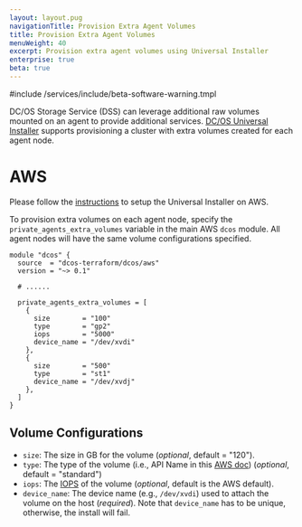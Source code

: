 ```yaml
---
layout: layout.pug
navigationTitle: Provision Extra Agent Volumes
title: Provision Extra Agent Volumes
menuWeight: 40
excerpt: Provision extra agent volumes using Universal Installer
enterprise: true
beta: true
---
```

#include /services/include/beta-software-warning.tmpl

DC/OS Storage Service (DSS) can leverage additional raw volumes mounted on an agent to provide additional services.
[DC/OS Universal Installer](/latest/installing/evaluation/) supports provisioning a cluster with extra volumes created for each agent node.

# AWS

Please follow the [instructions](/latest/installing/evaluation/aws/) to setup the Universal Installer on AWS.

To provision extra volumes on each agent node, specify the `private_agents_extra_volumes` variable in the main AWS `dcos` module.
All agent nodes will have the same volume configurations specified.

```hcl
module "dcos" {
  source  = "dcos-terraform/dcos/aws"
  version = "~> 0.1"

  # ......

  private_agents_extra_volumes = [
    {
      size        = "100"
      type        = "gp2"
      iops        = "5000"
      device_name = "/dev/xvdi"
    },
    {
      size        = "500"
      type        = "st1"
      device_name = "/dev/xvdj"
    },
  ]
}
```

## Volume Configurations

- `size`: The size in GB for the volume (*optional*, default = "120").
- `type`: The type of the volume (i.e., API Name in this [AWS doc](https://docs.aws.amazon.com/AWSEC2/latest/UserGuide/EBSVolumeTypes.html)) (*optional*, default = "standard")
- `iops`: The [IOPS](https://docs.aws.amazon.com/AWSEC2/latest/UserGuide/EBSVolumeTypes.html) of the volume (*optional*, default is the AWS default).
- `device_name`: The device name (e.g., `/dev/xvdi`) used to attach the volume on the host (*required*).
  Note that `device_name` has to be unique, otherwise, the install will fail.
